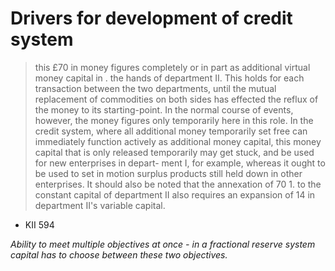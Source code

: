 # Drivers for development of credit system

> this £70 in money figures completely or in part as additional virtual   money capital in . the hands of department II. This holds for each   transaction between the two departments, until the mutual replacement   of commodities on both sides has effected the reflux of the money to   its starting-point. In the normal course of events, however, the money   figures only temporarily here in this role. In the credit system, where all   additional money temporarily set free can immediately function actively   as additional money capital, this money capital that is only released   temporarily may get stuck, and be used for new enterprises in depart-  ment I, for example, whereas it ought to be used to set in motion surplus   products still held down in other enterprises. It should also be noted   that the annexation of 70 1. to the constant capital of department II   also requires an expansion of 14 in department II's variable capital.
- KII 594

_Ability to meet multiple objectives at once - in a fractional reserve system capital has to choose between these two objectives._